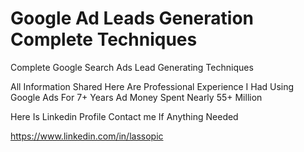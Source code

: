 # Google Ad Leads Generation Complete Techniques 
Complete Google Search Ads Lead Generating Techniques

All Information Shared Here Are Professional Experience I Had Using Google Ads For 7+ Years Ad Money Spent Nearly 55+ Million

Here Is Linkedin Profile Contact me If Anything Needed 

https://www.linkedin.com/in/lassopic
